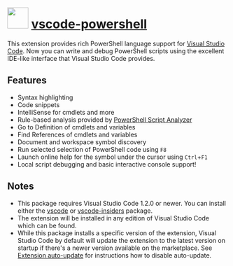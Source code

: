 # <img src="https://cdn.jsdelivr.net/gh/pascalberger/chocolatey-packages@2f8f7a947a9a481d811b39f7e73f3574bf9ea11a/icons/vscode-powershell.png" width="48" height="48"/> [vscode-powershell](https://chocolatey.org/packages/vscode-powershell)

This extension provides rich PowerShell language support for [Visual Studio Code](https://github.com/Microsoft/vscode).
Now you can write and debug PowerShell scripts using the excellent IDE-like interface that Visual Studio Code provides.

## Features

* Syntax highlighting
* Code snippets
* IntelliSense for cmdlets and more
* Rule-based analysis provided by [PowerShell Script Analyzer](http://github.com/PowerShell/PSScriptAnalyzer)
* Go to Definition of cmdlets and variables
* Find References of cmdlets and variables
* Document and workspace symbol discovery
* Run selected selection of PowerShell code using `F8`
* Launch online help for the symbol under the cursor using `Ctrl`+`F1`
* Local script debugging and basic interactive console support!

## Notes

* This package requires Visual Studio Code 1.2.0 or newer.
  You can install either the [vscode](https://chocolatey.org/packages/vscode) or [vscode-insiders](https://chocolatey.org/packages/vscode-insiders) package.
* The extension will be installed in any edition of Visual Studio Code which can be found.
* While this package installs a specific version of the extension, Visual Studio Code by default will update the extension to the latest version on startup
  if there's a newer version available on the marketplace.
  See [Extension auto-update](https://code.visualstudio.com/docs/editor/extension-gallery#_extension-autoupdate) for instructions how to disable auto-update.
